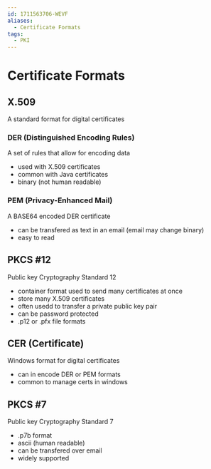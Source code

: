 ```yaml
---
id: 1711563706-WEVF
aliases:
  - Certificate Formats
tags:
  - PKI
---
```


# Certificate Formats

## X.509 
A standard format for digital certificates 


### DER (Distinguished Encoding Rules) 
A set of rules that allow for encoding data
- used with X.509 certificates 
- common with Java certificates 
- binary (not human readable) 
### PEM (Privacy-Enhanced Mail) 
A BASE64 encoded DER certificate 
- can be transfered as text in an email (email may change binary) 
- easy to read 

## PKCS #12
Public key Cryptography Standard 12
- container format used to send many certificates at once 
- store many X.509 certificates 
- often usedd to transfer a private public key pair
- can be password protected 
- .p12 or .pfx file formats

## CER (Certificate) 
Windows format for digital certificates 
- can in encode DER or PEM formats
- common to manage certs in windows 

## PKCS #7 
Public key Cryptography Standard 7 
- .p7b format 
- ascii (human readable) 
- can be transfered over email 
- widely supported 



